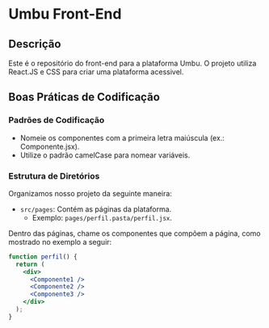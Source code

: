 # Umbu Front-End

## Descrição
Este é o repositório do front-end para a plataforma Umbu. O projeto utiliza React.JS e CSS para criar uma plataforma acessivel.
## Boas Práticas de Codificação

### Padrões de Codificação
- Nomeie os componentes com a primeira letra maiúscula (ex.: Componente.jsx).
- Utilize o padrão camelCase para nomear variáveis.

### Estrutura de Diretórios
Organizamos nosso projeto da seguinte maneira:
- `src/pages`: Contém as páginas da plataforma.
  - Exemplo: `pages/perfil.pasta/perfil.jsx`.

Dentro das páginas, chame os componentes que compõem a página, como mostrado no exemplo a seguir:

```jsx
function perfil() {
  return (
    <div>
      <Componente1 />
      <Componente2 />
      <Componente3 />
    </div>
  );
}
